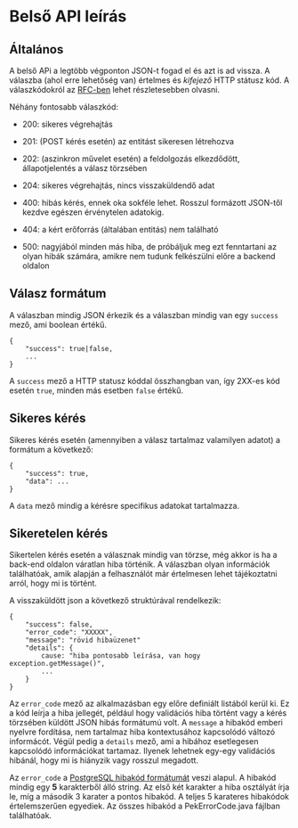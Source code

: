 # Belső API leírás

## Általános

A belső APi a legtöbb végponton JSON-t fogad el és azt is ad vissza.
A válaszba (ahol erre lehetőség van) értelmes és _kifejező_ HTTP státusz kód. A
válaszkódokról az [RFC-ben][1] lehet részletesebben olvasni.

Néhány fontosabb válaszkód:

* 200: sikeres végrehajtás
* 201: (POST kérés esetén) az entitást sikeresen létrehozva
* 202: (aszinkron művelet esetén) a feldolgozás elkezdődött, állapotjelentés a válasz törzsében
* 204: sikeres végrehajtás, nincs visszaküldendő adat

* 400: hibás kérés, ennek oka sokféle lehet. Rosszul formázott JSON-től
kezdve egészen érvénytelen adatokig.
* 404: a kért erőforrás (általában entitás) nem található

* 500: nagyjából minden más hiba, de próbáljuk meg ezt fenntartani az olyan hibák számára,
amikre nem tudunk felkészülni előre a backend oldalon

## Válasz formátum

A válaszban mindig JSON érkezik és a válaszban mindig van egy `success` mező, ami boolean értékű.

	{
		"success": true|false,
		...
	}

A `success` mező a HTTP statusz kóddal összhangban van, így 2XX-es kód esetén `true`,
minden más esetben `false` értékű.


## Sikeres kérés

Sikeres kérés esetén (amennyiben a válasz tartalmaz valamilyen adatot) a formátum a következő:

	{
		"success": true,
		"data": ...
	}

A `data` mező mindig a kérésre specifikus adatokat tartalmazza.

## Sikeretelen kérés

Sikertelen kérés esetén a válasznak mindig van törzse, még akkor is ha a back-end
oldalon váratlan hiba történik. A válaszban olyan információk találhatóak, amik alapján
a felhasználót már értelmesen lehet tájékoztatni arról, hogy mi is történt.

A visszaküldött json a következő struktúrával rendelkezik:

    {
        "success": false,
        "error_code": "XXXXX",
        "message": "rövid hibaüzenet"
        "details": {
            cause: "hiba pontosabb leírása, van hogy exception.getMessage()",
            ...
        }
    }

Az `error_code` mező az alkalmazásban egy előre definiált listából kerül ki. Ez
a kód leírja a hiba jellegét, például hogy validációs hiba történt vagy a kérés
törzsében küldött JSON hibás formátumú volt. A `message` a hibakód emberi
nyelvre fordítása, nem tartalmaz hiba kontextusához kapcsolódó változó
informácót. Végül pedig a `details` mező, ami a hibához esetlegesen kapcsolódó
információkat tartamaz. Ilyenek lehetnek egy-egy validációs hibánál, hogy mi is
hiányzik vagy rosszul megadott.

Az `error_code` a [PostgreSQL hibakód formátumát][2] veszi alapul. A hibakód
mindig egy **5** karakterből álló string. Az első két karakter a hiba osztályát
írja le, míg a második 3 karater a pontos hibakód. A teljes 5 karateres
hibakódok értelemszerűen egyediek. Az összes hibakód a PekErrorCode.java fájlban
találhatóak.

[1]: http://www.w3.org/Protocols/rfc2616/rfc2616-sec10.html
[2]: http://www.postgresql.org/docs/9.3/static/errcodes-appendix.html

